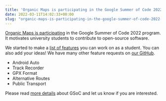 ```yaml
---
title: 'Organic Maps is participating in the Google Summer of Code 2022 program'
date: 2022-03-11T14:02:33+00:00
slug: "organic-maps-is-participating-in-the-google-summer-of-code-2022-program"
---
```


[Organic Maps is participating](https://summerofcode.withgoogle.com/programs/2022/organizations/organic-maps) in the Google Summer of Code 2022 program. It motivates university students to contribute to open-source software.

We started to make a [list of features](https://github.com/organicmaps/organicmaps/wiki/GSoC-2022-ideas) you can work on as a student. You can also add your ideas! We have many other feature requests on [our GitHub](https://github.com/organicmaps/organicmaps/issues).
* Android Auto
* Track Recorder
* GPX Format
* Alternative Routes
* Public Transport

Please read [more details](https://google.github.io/gsocguides/student/) about GSoC and let us know if you are interested.
